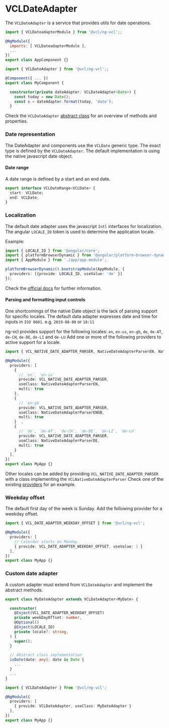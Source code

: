 # VCLDateAdapter

The `VCLDateAdapter` is a service that provides utils for date operations.

```js
import { VCLDateadapterModule } from '@vcl/ng-vcl';;

@NgModule({
  imports: [ VCLDateadapterModule ],
  ...
})
export class AppComponent {}

```
```ts
import { VCLDateAdapter } from '@vcl/ng-vcl';;

@Component({ ... })
export class MyComponent {

  constructor(private dateAdapter: VCLDateAdapter<Date>) {
    const today = new Date();
    const s = dateAdapter.format(today, 'date');
  }
```

Check the `VCLDateAdapter` [abstract class](https://github.com/ng-vcl/ng-vcl/tree/dev/lib/ng-vcl/src/dateadapter/dateadapter.ts) for an overview of methods and properties.

### Date representation

The DateAdapter and components use the `VCLDate` generic type. The exact type is defined by the `VCLDateAdapter`.
The default implementation is using the native javascript date object.

#### Date range

A date range is defined by a start and an end date.

```ts
export interface VCLDateRange<VCLDate> {
  start: VCLDate;
  end: VCLDate;
}
```

### Localization

The default date adapter uses the javascript `Intl` interfaces for localization.
The angular `LOCALE_ID` token is used to determine the application locale.

Example:
```ts
import { LOCALE_ID } from '@angular/core';
import { platformBrowserDynamic } from '@angular/platform-browser-dynamic';
import { AppModule } from './app/app.module';

platformBrowserDynamic().bootstrapModule(AppModule, {
  providers: [{provide: LOCALE_ID, useValue: 'de' }]
});
```

Check the [official docs](https://angular.io/guide/i18n) for further information.

#### Parsing and formatting input controls

One shortcomings of the native Date object is the lack of parsing support for specific locales.
The default data adapter expresses date and time for inputs in `ISO 8601`. e.g. `2019-08-08` or `18:11`

ng-vcl provides support for the following locales: `en`, `en-us`, `en-gb`, `de`, `de-AT`, `de-CH`, `de-DE`, `de-LI` and `de-LU`
Add one or more of the following providers to active support for a locale.

```ts
import { VCL_NATIVE_DATE_ADAPTER_PARSER, NativeDateAdapterParserEN, NativeDateAdapterParserENGB, NativeDateAdapterParserDE } from '@vcl/ng-vcl';

@NgModule({
  providers: [
    {
      // `en`, `en-us`
      provide: VCL_NATIVE_DATE_ADAPTER_PARSER,
      useClass: NativeDateAdapterParserEN,
      multi: true
    },
    {
      // `en-gb
      provide: VCL_NATIVE_DATE_ADAPTER_PARSER,
      useClass: NativeDateAdapterParserENGB,
      multi: true
    }  ,
    {
      // `de`, `de-AT`, `de-CH`, `de-DE`, `de-LI`, `de-LU`
      provide: VCL_NATIVE_DATE_ADAPTER_PARSER,
      useClass: NativeDateAdapterParserDE,
      multi: true
    }  
  ],
})
export class MyApp {}
```

Other locales can be added by providing `VCL_NATIVE_DATE_ADAPTER_PARSER` with a class implementing the `VCLNativeDateAdapterParser`
Check one of the existing [providers](https://github.com/ng-vcl/ng-vcl/tree/dev/lib/ng-vcl/src/dateadapter/parsers) for an example.

### Weekday offset

The default first day of the week is Sunday.
Add the following provider for a weekday offset.

```ts
import { VCL_DATE_ADAPTER_WEEKDAY_OFFSET } from '@vcl/ng-vcl';

@NgModule({
  providers: [
    // Calendar starts on Monday
    { provide: VCL_DATE_ADAPTER_WEEKDAY_OFFSET, useValue: 1 }
  ],
})
export class MyApp {}
```

### Custom date adapter

A custom adapter must extend from `VCLDateAdapter` and implement the abstract methods.

```ts
export class MyDateAdapter extends VCLDateAdapter<MyDate> {

  constructor(
    @Inject(VCL_DATE_ADAPTER_WEEKDAY_OFFSET)
    private weekDayOffset: number,
    @Optional()
    @Inject(LOCALE_ID)
    private locale?: string,
  ) {
    super();
  }

  // Abstract class implementation
  isDate(date: any): date is Date {
    ...
  }
  ...
}
```

```ts
import { VCLDateAdapter } from '@vcl/ng-vcl';

@NgModule({
  providers: [
    { provide: VCLDateAdapter, useClass: MyDateAdapter }
  ],
})
export class MyApp {}
```

